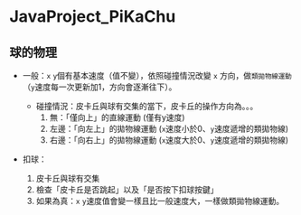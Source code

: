 # JavaProject_PiKaChu

## 球的物理

- 一般：``x`` ``y``個有基本速度（值不變），依照碰撞情況改變 ``x`` 方向，做``類拋物線運動``（`y`速度每一次更新加1，方向會逐漸往下）。
    - 碰撞情況：皮卡丘與球有交集的當下，皮卡丘的操作方向為。。。
        1. 無：「僅向上」的直線運動 (僅有y速度) 
        2. 左邊：「向左上」的拋物線運動 (``x``速度小於0、``y``速度遞增的類拋物線) 
        3. 右邊：「向右上」的拋物線運動 (``x``速度大於0、``y``速度遞增的類拋物線)
    
- 扣球：
    1. 皮卡丘與球有交集
    2. 檢查「皮卡丘是否跳起」以及「是否按下扣球按鍵」
    3. 如果為真：``x`` ``y``速度值會變一樣且比一般速度大，一樣做類拋物線運動。 
